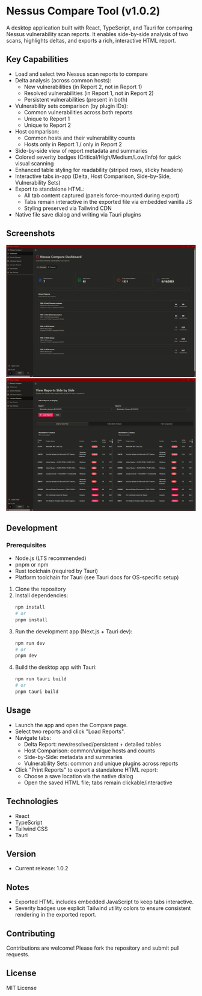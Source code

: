 # Nessus Compare Tool (v1.0.2)

A desktop application built with React, TypeScript, and Tauri for comparing Nessus vulnerability scan reports. It enables side-by-side analysis of two scans, highlights deltas, and exports a rich, interactive HTML report.

## Key Capabilities

- Load and select two Nessus scan reports to compare
- Delta analysis (across common hosts):
  - New vulnerabilities (in Report 2, not in Report 1)
  - Resolved vulnerabilities (in Report 1, not in Report 2)
  - Persistent vulnerabilities (present in both)
- Vulnerability sets comparison (by plugin IDs):
  - Common vulnerabilities across both reports
  - Unique to Report 1
  - Unique to Report 2
- Host comparison:
  - Common hosts and their vulnerability counts
  - Hosts only in Report 1 / only in Report 2
- Side-by-side view of report metadata and summaries
- Colored severity badges (Critical/High/Medium/Low/Info) for quick visual scanning
- Enhanced table styling for readability (striped rows, sticky headers)
- Interactive tabs in-app (Delta, Host Comparison, Side-by-Side, Vulnerability Sets)
- Export to standalone HTML:
  - All tab content captured (panels force-mounted during export)
  - Tabs remain interactive in the exported file via embedded vanilla JS
  - Styling preserved via Tailwind CDN
- Native file save dialog and writing via Tauri plugins

## Screenshots

![Screenshot 1](./screenshots/screenshot-1.png)
![Screenshot 2](./screenshots/screenshot-2.png)

## Development

### Prerequisites
- Node.js (LTS recommended)
- pnpm or npm
- Rust toolchain (required by Tauri)
- Platform toolchain for Tauri (see Tauri docs for OS-specific setup)

1. Clone the repository
2. Install dependencies:
   ```bash
   npm install
   # or
   pnpm install
   ```
3. Run the development app (Next.js + Tauri dev):
   ```bash
   npm run dev
   # or
   pnpm dev
   ```
4. Build the desktop app with Tauri:
   ```bash
   npm run tauri build
   # or
   pnpm tauri build
   ```

## Usage

- Launch the app and open the Compare page.
- Select two reports and click "Load Reports".
- Navigate tabs:
  - Delta Report: new/resolved/persistent + detailed tables
  - Host Comparison: common/unique hosts and counts
  - Side-by-Side: metadata and summaries
  - Vulnerability Sets: common and unique plugins across reports
- Click "Print Reports" to export a standalone HTML report:
  - Choose a save location via the native dialog
  - Open the saved HTML file; tabs remain clickable/interactive

## Technologies

- React
- TypeScript
- Tailwind CSS
- Tauri

## Version

- Current release: 1.0.2

## Notes

- Exported HTML includes embedded JavaScript to keep tabs interactive.
- Severity badges use explicit Tailwind utility colors to ensure consistent rendering in the exported report.

## Contributing

Contributions are welcome! Please fork the repository and submit pull requests.

## License

MIT License
